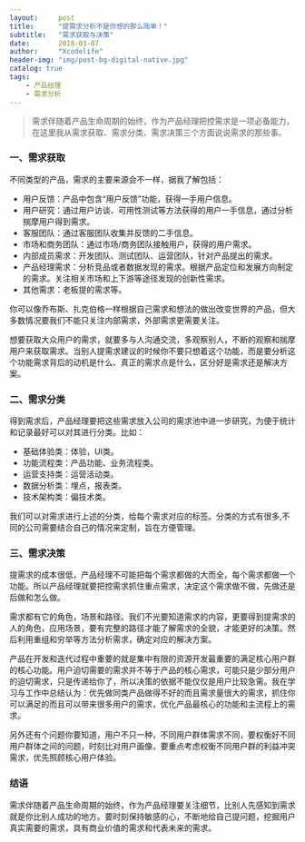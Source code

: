 ```yaml
---
layout:     post
title:      "提需求分析不是你想的那么简单！"
subtitle:   "需求获取与决策"
date:       2018-03-07
author:     "Xcodelife"
header-img: "img/post-bg-digital-native.jpg"
catalog: true
tags:
    - 产品经理
    - 需求分析
---
```

> 需求伴随着产品生命周期的始终，作为产品经理把控需求是一项必备能力，在这里我从需求获取、需求分类、需求决策三个方面说说需求的那些事。

### 一、需求获取
不同类型的产品，需求的主要来源会不一样，据我了解包括：

* 用户反馈：产品中包含“用户反馈”功能，获得一手用户信息。
* 用户研究：通过用户访谈、可用性测试等方法获得的用户一手信息，通过分析揣摩用户得到需求。
* 客服团队：通过客服团队收集并反馈的二手信息。
* 市场和商务团队：通过市场/商务团队接触用户，获得的用户需求。
* 内部成员需求：开发团队、测试团队、运营团队，针对产品提出的需求。
* 产品经理需求：分析竞品或者数据发现的需求。根据产品定位和发展方向制定的需求。关注相关市场和上下游等途径发现的创新性需求。
* 其他需求：老板提的需求等。

你可以像乔布斯、扎克伯格一样根据自己需求和想法的做出改变世界的产品，但大多数情况要我们不能只关注内部需求，外部需求更需要关注。

想要获取大众用户的需求，就要多与人沟通交流，多观察别人，不断的观察和揣摩用户来获取需求。当别人提需求建议的时候你不要只想着这个功能，而是要分析这个功能需求背后的动机是什么、真正的需求点是什么，区分好是需求还是解决方案。

### 二、需求分类
得到需求后，产品经理要把这些需求放入公司的需求池中进一步研究，为便于统计和记录最好可以对其进行分类。比如：

* 基础体验类：体验，UI类。
* 功能流程类：产品功能、业务流程类。
* 运营支持类：运营活动类。
* 数据分析类：埋点，报表类。
* 技术架构类：偏技术类。

我们可以对需求进行上述的分类，给每个需求对应的标签。分类的方式有很多,不同的公司需要结合自己的情况来定制，旨在方便管理。

### 三、需求决策
提需求的成本很低，产品经理不可能把每个需求都做的大而全，每个需求都做一个功能。所以产品经理就要把控需求抓住重点需求，决定这个需求做不做，先做还是后做和怎么做。

需求都有它的角色，场景和路径。我们不光要知道需求的内容，更要得到提需求的人的角色，应用场景，要有完整的路径才能了解需求的全貌，才能更好的决策。然后利用重组和穷举等方法分析需求，确定对应的解决方案。

产品在开发和迭代过程中重要的就是集中有限的资源开发最重要的满足核心用户群的核心功能。用户迫切需要的需求并不等于产品的核心需求，可能只是少部分用户的迫切需求，只是传递给你了，所以决策的依据不能仅仅是用户比较急需。我在学习与工作中总结认为：优先做同类产品做得不好的而且需求量很大的需求，抓住你可以满足的而且可以带来很多用户的需求，优化产品最核心的功能和主流程上的需求。

另外还有个问题你要知道，用户不只一种，不同用户群体需求不同，要权衡好不同用户群体之间的问题，时刻比对用户画像，要重点考虑权衡不同用户群的利益冲突需求，优先照顾核心用户体验。

### 结语
需求伴随着产品生命周期的始终，作为产品经理要关注细节，比别人先感知到需求就是你比别人成功的地方。要时刻保持敏感的心，不断地给自己提问题，挖掘用户真实需要的需求，具有商业价值的需求和代表未来的需求。




